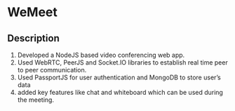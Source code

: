 # WeMeet
## Description
1. Developed a NodeJS based video conferencing web app.
2. Used WebRTC, PeerJS and Socket.IO libraries to establish real time peer to peer communication.
3. Used PassportJS for user authentication and MongoDB to store user’s data
4. added key features like chat and whiteboard which can be used during the meeting.
